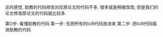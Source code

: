 总的感觉, 助教的代码修改对应原论文的代码不多, 很多就是稍微改改; 但是我们的论文修改原论文的代码就比较多.

第O步: 看懂助教的代码
第一步: 先把所有的lcl8代码放进来
第二步: 把lcl8代码插进助教的代码